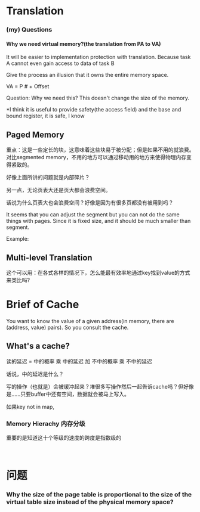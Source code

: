 # Translation

### (my) Questions

#### Why we need virtual memory?(the translation from PA to VA)

It will be easier to implementation protection with translation. Because task A cannot even gain access to data of task B

Give the process an illusion that it owns the entire memory space.





VA = P # + Offset

Question: Why we need this? This doesn't change the size of the memory.

*I think it is useful to provide safety(the access field) and the base and bound register, it is safe, I know

## Paged Memory

重点：这是一些定长的块，这意味着这些块易于被分配；但是如果不用的就浪费。对比segmented memory，不用的地方可以通过移动用的地方来使得物理内存变得紧致的。

好像上面所讲的问题就是内部碎片？

另一点，无论页表大还是页大都会浪费空间。

话说为什么页表大也会浪费空间？好像是因为有很多页都没有被用到吗？

It seems that you can adjust the segment but you can not do the same things with  pages. Since it is fixed size, and it should be much smaller than segment.

Example: 

## Multi-level Translation

这个可以用：在各式各样的情况下，怎么能最有效率地通过key找到value的方式来类比吗?



# Brief of Cache 

You want to know the value of a given address(in memory, there are (address, value) pairs). So you consult the cache.

## What's a cache?



读的延迟 = 中的概率 乘 中的延迟 加 不中的概率 乘 不中的延迟

话说，中的延迟是什么？

写的操作（也就是）会被缓冲起来？堆很多写操作然后一起告诉cache吗？但好像是……只要buffer中还有空间，数据就会被马上写入。

如果key not in map,     

### Memory Hierachy 内存分级

重要的是知道这十个等级的速度的跨度是指数级的                                                               

​	

# 问题

### Why the size of the page table is proportional to the size of the virtual table size instead of the physical memory space?





